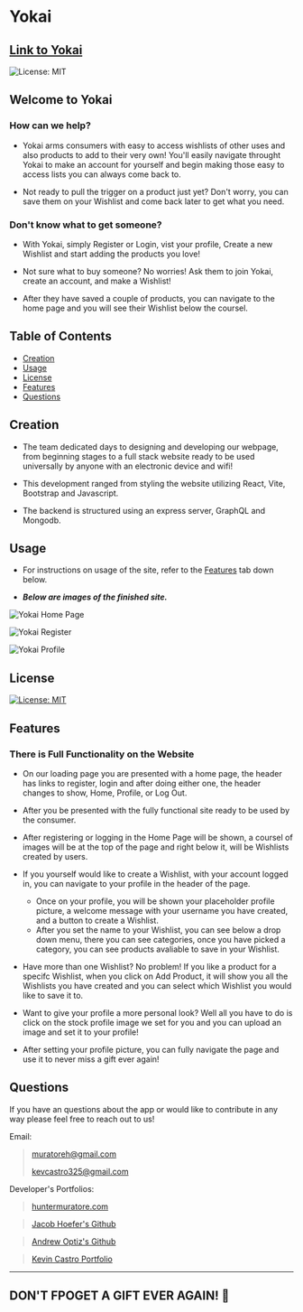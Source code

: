 # Yokai

## [Link to Yokai](https://nameless-mesa-64050-dec54f78b1de.herokuapp.com/)

![License: MIT](https://img.shields.io/badge/License-MIT-yellow.svg)

## Welcome to Yokai

### How can we help?

- Yokai arms consumers with easy to access wishlists of other uses and also products to add to their very own! You'll easily navigate throught Yokai to make an account for yourself and begin making those easy to access lists you can always come back to.

- Not ready to pull the trigger on a product just yet? Don't worry, you can save them on your Wishlist and come back later to get what you need.

### Don't know what to get someone?

- With Yokai, simply Register or Login, vist your profile, Create a new Wishlist and start adding the products you love!

- Not sure what to buy someone? No worries! Ask them to join Yokai, create an account, and make a Wishlist!
- After they have saved a couple of products, you can navigate to the home page and you will see their Wishlist below the coursel.

## Table of Contents

- [Creation](#creation)
- [Usage](#usage)
- [License](#license)
- [Features](#features)
- [Questions](#questions)

## Creation

- The team dedicated days to designing and developing our webpage, from beginning stages to a full stack website ready to be used universally by anyone with an electronic device and wifi! 

- This development ranged from styling the website utilizing React, Vite, Bootstrap and Javascript.
- The backend is structured using an express server, GraphQL and Mongodb.

## Usage

- For instructions on usage of the site, refer to the [Features](#features) tab down below.

- ***Below are images of the finished site.***

![Yokai Home Page](./assets/images/homepage.png)

![Yokai Register](./assets/images/register.png)

![Yokai Profile](./assets/images/profile.png)

## License

[![License: MIT](https://img.shields.io/badge/License-MIT-yellow.svg)](https://opensource.org/licenses/MIT)

## Features

### There is Full Functionality on the Website

- On our loading page you are presented with a home page, the header has links to register, login and after doing either one, the header changes to show, Home, Profile, or Log Out.

- After you be presented with the fully functional site ready to be used by the consumer.

- After registering or logging in the Home Page will be shown, a coursel of images will be at the top of the page and right below it, will be Wishlists created by users.

- If you yourself would like to create a Wishlist, with your account logged in, you can navigate to your profile in the header of the page.
    - Once on your profile, you will be shown your placeholder profile picture, a welcome message with your username you have created, and a button to create a Wishlist.
    - After you set the name to your Wishlist, you can see below a drop down menu, there you can see categories, once you have picked a category, you can see products avaliable to save in your Wishlist.

- Have more than one Wishlist? No problem! If you like a product for a specifc Wishlist, when you click on Add Product, it will show you all the Wishlists you have created and you can select which Wishlist you would like to save it to.

- Want to give your profile a more personal look? Well all you have to do is click on the stock profile image we set for you and you can upload an image and set it to your profile!

- After setting your profile picture, you can fully navigate the page and use it to never miss a gift ever again!

## Questions

If you have an questions about the app or would like to contribute in any way please feel free to reach out to us!

Email:
>[muratoreh@gmail.com](mailto:muratoreh@gmail.com?subject=[GitHub]%20Yokai)
>
>[kevcastro325@gmail.com](mailto:kevcastro325@gmail.com?subject=[GitHub]%20Yokai)

Developer's Portfolios:
>[huntermuratore.com](https://huntermuratore.com)

>[Jacob Hoefer's Github](https://github.com/GendySparrowhawk/Jacob_H_Portfolio)

>[Andrew Optiz's Github](https://github.com/andrew-opitz)

>[Kevin Castro Portfolio](https://kevincastro.netlify.app/)

---
DON'T FPOGET A GIFT EVER AGAIN! :gift:
---
